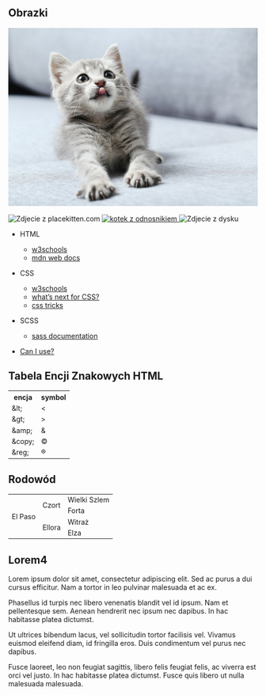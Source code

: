 
## Obrazki

![kotek](koteknastepika.jpg)

<img src="https://placekitten.com/500/600" alt="Zdjecie z placekitten.com">
<a href="https://placekitten.com/" target="_blank" >
<img src="https://placekitten.com/500/600" alt="kotek z odnosnikiem"> 
</a>
<img src="./html_zdj.png" alt="Zdjecie z dysku">

<ul>
<li>HTML</li>
    <ul>
        <li><a href="https://www.w3schools.com/html/">w3schools</a></li>
        <li><a href="https://developer.mozilla.org/en-US/docs/Web/HTML">mdn web docs</a></li>
    </ul>
</ul>
<ul>
<li>CSS</li>
<ul>
    <li><a href="https://www.w3schools.com/css/">w3schools</a></li>
    <li><a href="https://cssdb.org/">what’s next for CSS?</a></li>
    <li><a href="https://css-tricks.com/">css tricks</a></li>
</ul>
</ul>
<ul>
<li>SCSS</li>
<ul>
    <li><a href="https://sass-lang.com/documentation/">sass documentation</a></li>
</ul>
</ul>
<ul>
<li><a href="https://caniuse.com/">Can I use?</a></li>
</ul>
<h2>Tabela Encji Znakowych HTML</h2>

  <table>
        <tr>
            <th>encja</th>
            <th>symbol</th>
        </tr>
        <tr>
            <td>&amp;lt;</td>
            <td>&lt;</td>
        </tr>
        <tr>
            <td>&amp;gt;</td>
            <td>&gt;</td>
        </tr>
        <tr>
            <td>&amp;amp;</td>
            <td>&amp;</td>
        </tr>
        <tr>
            <td>&amp;copy;</td>
            <td>&copy;</td>
        </tr>
        <tr>
            <td>&amp;reg;</td>
            <td>&reg;</td>
        </tr>
    </table>

  <h2>Rodowód</h2>

  <table>
        <tr>
            <td rowspan="4">El Paso</td>
            <td rowspan="2">Czort</td>
            <td>Wielki Szlem</td>
        </tr>
        <tr>
            <td>Forta</td>
        </tr>
        <tr>
            <td rowspan="2">Ellora</td>
            <td>Witraż</td>
        </tr>
        <tr> 
            <td>Elza</td>
        </tr>
    </table>
<h2>Lorem4</h2>
<p>Lorem ipsum dolor sit amet, consectetur adipiscing elit. Sed ac purus a dui cursus efficitur. Nam a tortor in leo pulvinar malesuada et ac ex.</p>
<p>Phasellus id turpis nec libero venenatis blandit vel id ipsum. Nam et pellentesque sem. Aenean hendrerit nec ipsum nec dapibus. In hac habitasse platea dictumst.</p>
<p>Ut ultrices bibendum lacus, vel sollicitudin tortor facilisis vel. Vivamus euismod eleifend diam, id fringilla eros. Duis condimentum vel purus nec dapibus.</p>
<p>Fusce laoreet, leo non feugiat sagittis, libero felis feugiat felis, ac viverra est orci vel justo. In hac habitasse platea dictumst. Fusce quis libero ut nulla malesuada malesuada.</p>
<link rel="stylesheet" type="text/css" href="stepik15.css">

